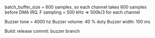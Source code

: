 batch_buffer_size = 600 samples, so each channel takes 600 samples before DMA IRQ. 
F sampling = 500 kHz => 500k/3 for each channel 

Buzzer tone = 4000 hz
Buzzer volume: 40 % duty 
Buzzer width: 100 ms

Build: release commit: buzzer branch